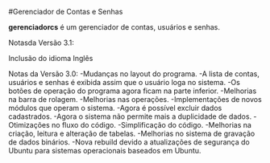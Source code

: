 #Gerenciador de Contas e Senhas

**gerenciadorcs** é um gerenciador de contas, usuários e senhas.

Notasda Versão 3.1:

Inclusão do idioma Inglês


Notas da Versão 3.0:
-Mudanças no layout do programa.
-A lista de contas, usuários e senhas é exibida assim que o usuário loga no sistema.
-Os botões de operação do programa agora ficam na parte inferior.
-Melhorias na barra de rolagem.
-Melhorias nas operações.
-Implementações de novos módulos que operam o sistema.
-Agora é possível excluir dados cadastrados.
-Agora o sistema não permite mais a duplicidade de dados.
-Otimizações no fluxo do código.
-Simplificação do código.
-Melhorias na criação, leitura e alteração de tabelas.
-Melhorias no sistema de gravação de dados binários.
-Nova rebuild devido a atualizações de segurança do Ubuntu para sistemas operacionais baseados em Ubuntu.

